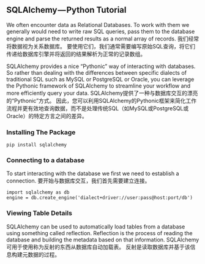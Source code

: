 ## SQLAlchemy — Python Tutorial

We often encounter data as Relational Databases. To work with them we generally would need to write raw SQL queries, pass them to the database engine and parse the returned results as a normal array of records.  我们经常将数据视为关系数据库。 要使用它们，我们通常需要编写原始SQL查询，将它们传递给数据库引擎并将返回的结果解析为正常的记录数组。

SQLAlchemy provides a nice “Pythonic” way of interacting with databases. So rather than dealing with the differences between specific dialects of traditional SQL such as MySQL or PostgreSQL or Oracle, you can leverage the Pythonic framework of SQLAlchemy to streamline your workflow and more efficiently query your data.  SQLAlchemy提供了一种与数据库交互的漂亮的“Pythonic”方式。 因此，您可以利用SQLAlchemy的Pythonic框架来简化工作流程并更有效地查询数据，而不是处理传统SQL（如MySQL或PostgreSQL或Oracle）的特定方言之间的差异。

### Installing The Package

```
pip install sqlalchemy
```

### Connecting to a database

To start interacting with the database we first we need to establish a connection.  要开始与数据库交互，我们首先需要建立连接。

```
import sqlalchemy as db
engine = db.create_engine('dialect+driver://user:pass@host:port/db')
```

### Viewing Table Details

SQLAlchemy can be used to automatically load tables from a database using something called reflection. Reflection is the process of reading the database and building the metadata based on that information.  SQLAlchemy可用于使用称为反射的东西从数据库自动加载表。 反射是读取数据库并基于该信息构建元数据的过程。
